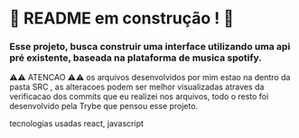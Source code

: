 # :construction: README em construção ! :construction:

### Esse projeto, busca construir uma interface utilizando uma api pré existente, baseada na plataforma de musica spotify.
⚠️⚠️ ATENCAO ⚠️⚠️
os arquivos desenvolvidos por mim estao na dentro da pasta SRC , as alteracoes podem ser melhor visualizadas atraves da verificacao dos commits que eu realizei nos arquivos, todo o resto foi desenvolvido pela Trybe que pensou esse projeto.

tecnologias usadas
react, javascript